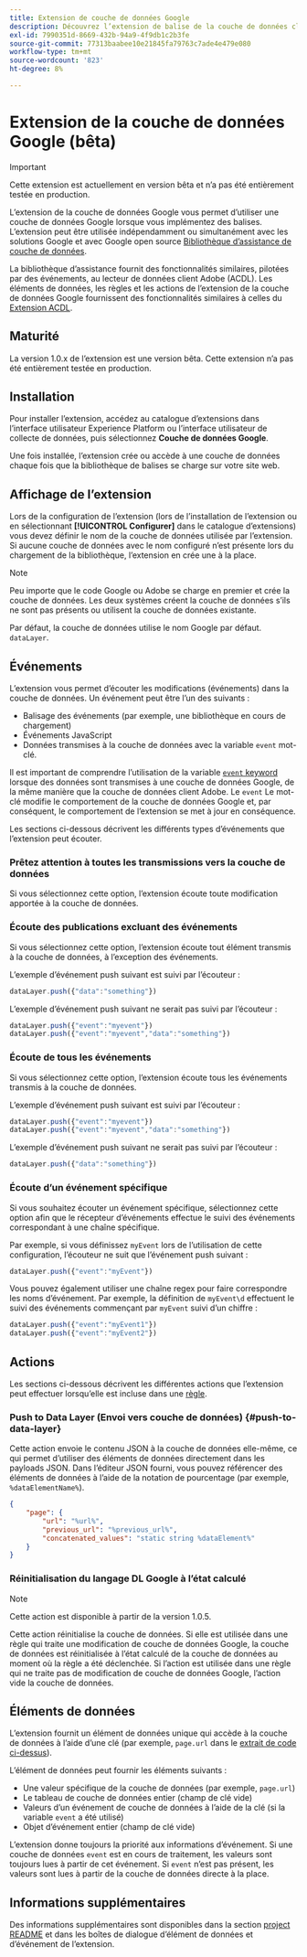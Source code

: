 ```yaml
---
title: Extension de couche de données Google
description: Découvrez l’extension de balise de la couche de données client Google dans Adobe Experience Platform.
exl-id: 7990351d-8669-432b-94a9-4f9db1c2b3fe
source-git-commit: 77313baabee10e21845fa79763c7ade4e479e080
workflow-type: tm+mt
source-wordcount: '823'
ht-degree: 8%

---
```


# Extension de la couche de données Google (bêta)

>[!IMPORTANT]
>
>Cette extension est actuellement en version bêta et n’a pas été entièrement testée en production.

L’extension de la couche de données Google vous permet d’utiliser une couche de données Google lorsque vous implémentez des balises. L’extension peut être utilisée indépendamment ou simultanément avec les solutions Google et avec Google open source [Bibliothèque d’assistance de couche de données](https://github.com/google/data-layer-helper).

La bibliothèque d’assistance fournit des fonctionnalités similaires, pilotées par des événements, au lecteur de données client Adobe (ACDL). Les éléments de données, les règles et les actions de l’extension de la couche de données Google fournissent des fonctionnalités similaires à celles du [Extension ACDL](../client-data-layer/overview.md).

## Maturité

La version 1.0.x de l’extension est une version bêta. Cette extension n’a pas été entièrement testée en production.

## Installation

Pour installer l’extension, accédez au catalogue d’extensions dans l’interface utilisateur Experience Platform ou l’interface utilisateur de collecte de données, puis sélectionnez **Couche de données Google**.

Une fois installée, l’extension crée ou accède à une couche de données chaque fois que la bibliothèque de balises se charge sur votre site web.

## Affichage de l’extension

Lors de la configuration de l’extension (lors de l’installation de l’extension ou en sélectionnant **[!UICONTROL Configurer]** dans le catalogue d’extensions) vous devez définir le nom de la couche de données utilisée par l’extension. Si aucune couche de données avec le nom configuré n’est présente lors du chargement de la bibliothèque, l’extension en crée une à la place.

>[!NOTE]
>
>Peu importe que le code Google ou Adobe se charge en premier et crée la couche de données. Les deux systèmes créent la couche de données s’ils ne sont pas présents ou utilisent la couche de données existante.

Par défaut, la couche de données utilise le nom Google par défaut. `dataLayer`.

## Événements

L’extension vous permet d’écouter les modifications (événements) dans la couche de données. Un événement peut être l’un des suivants :

* Balisage des événements (par exemple, une bibliothèque en cours de chargement)
* Événements JavaScript
* Données transmises à la couche de données avec la variable `event` mot-clé.

Il est important de comprendre l’utilisation de la variable [`event` keyword](https://developers.google.com/tag-platform/devguides/datalayer#use_a_data_layer_with_event_handlers) lorsque des données sont transmises à une couche de données Google, de la même manière que la couche de données client Adobe. Le `event` Le mot-clé modifie le comportement de la couche de données Google et, par conséquent, le comportement de l’extension se met à jour en conséquence.

Les sections ci-dessous décrivent les différents types d’événements que l’extension peut écouter.

### Prêtez attention à toutes les transmissions vers la couche de données

Si vous sélectionnez cette option, l’extension écoute toute modification apportée à la couche de données.

### Écoute des publications excluant des événements

Si vous sélectionnez cette option, l’extension écoute tout élément transmis à la couche de données, à l’exception des événements.

L’exemple d’événement push suivant est suivi par l’écouteur :

```js
dataLayer.push({"data":"something"})
```

L’exemple d’événement push suivant ne serait pas suivi par l’écouteur :

```js
dataLayer.push({"event":"myevent"})
dataLayer.push({"event":"myevent","data":"something"})
```

### Écoute de tous les événements

Si vous sélectionnez cette option, l’extension écoute tous les événements transmis à la couche de données.

L’exemple d’événement push suivant est suivi par l’écouteur :

```js
dataLayer.push({"event":"myevent"})
dataLayer.push({"event":"myevent","data":"something"})
```

L’exemple d’événement push suivant ne serait pas suivi par l’écouteur :

```js
dataLayer.push({"data":"something"})
```

### Écoute d’un événement spécifique

Si vous souhaitez écouter un événement spécifique, sélectionnez cette option afin que le récepteur d’événements effectue le suivi des événements correspondant à une chaîne spécifique.

Par exemple, si vous définissez `myEvent` lors de l’utilisation de cette configuration, l’écouteur ne suit que l’événement push suivant :

```js
dataLayer.push({"event":"myEvent"})
```

Vous pouvez également utiliser une chaîne regex pour faire correspondre les noms d’événement. Par exemple, la définition de `myEvent\d` effectuent le suivi des événements commençant par `myEvent` suivi d’un chiffre :

```js
dataLayer.push({"event":"myEvent1"})
dataLayer.push({"event":"myEvent2"})
```

## Actions

Les sections ci-dessous décrivent les différentes actions que l’extension peut effectuer lorsqu’elle est incluse dans une [règle](../../../ui/managing-resources/rules.md).

### Push to Data Layer (Envoi vers couche de données) {#push-to-data-layer}

Cette action envoie le contenu JSON à la couche de données elle-même, ce qui permet d’utiliser des éléments de données directement dans les payloads JSON. Dans l’éditeur JSON fourni, vous pouvez référencer des éléments de données à l’aide de la notation de pourcentage (par exemple, `%dataElementName%`).

```json
{
    "page": {
        "url": "%url%",
        "previous_url": "%previous_url%",
        "concatenated_values": "static string %dataElement%"
    }
}
```

### Réinitialisation du langage DL Google à l’état calculé

>[!NOTE]
>
>Cette action est disponible à partir de la version 1.0.5.

Cette action réinitialise la couche de données. Si elle est utilisée dans une règle qui traite une modification de couche de données Google, la couche de données est réinitialisée à l’état calculé de la couche de données au moment où la règle a été déclenchée. Si l’action est utilisée dans une règle qui ne traite pas de modification de couche de données Google, l’action vide la couche de données.

## Éléments de données

L’extension fournit un élément de données unique qui accède à la couche de données à l’aide d’une clé (par exemple, `page.url` dans le [extrait de code ci-dessus](#push-to-data-layer)).

L’élément de données peut fournir les éléments suivants :

* Une valeur spécifique de la couche de données (par exemple, `page.url`)
* Le tableau de couche de données entier (champ de clé vide)
* Valeurs d’un événement de couche de données à l’aide de la clé (si la variable `event` a été utilisé)
* Objet d’événement entier (champ de clé vide)

L’extension donne toujours la priorité aux informations d’événement. Si une couche de données `event` est en cours de traitement, les valeurs sont toujours lues à partir de cet événement. Si `event` n’est pas présent, les valeurs sont lues à partir de la couche de données directe à la place.

## Informations supplémentaires 

Des informations supplémentaires sont disponibles dans la section [project README](https://github.com/adobe/reactor-extension-googledatalayer/blob/main/README.md) et dans les boîtes de dialogue d’élément de données et d’événement de l’extension.
